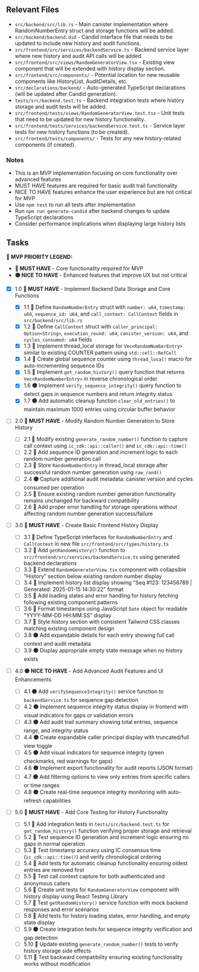## Relevant Files

- `src/backend/src/lib.rs` - Main canister implementation where RandomNumberEntry struct and storage functions will be added.
- `src/backend/backend.did` - Candid interface file that needs to be updated to include new history and audit functions.
- `src/frontend/src/services/backendService.ts` - Backend service layer where new history and audit API calls will be added.
- `src/frontend/src/views/RandomGeneratorView.tsx` - Existing view component that will be extended with history display section.
- `src/frontend/src/components/` - Potential location for new reusable components like HistoryList, AuditDetails, etc.
- `src/declarations/backend/` - Auto-generated TypeScript declarations (will be updated after Candid generation).
- `tests/src/backend.test.ts` - Backend integration tests where history storage and audit tests will be added.
- `src/frontend/tests/views/RandomGeneratorView.test.tsx` - Unit tests that need to be updated for new history functionality.
- `src/frontend/tests/services/backendService.test.ts` - Service layer tests for new history functions (to be created).
- `src/frontend/tests/components/` - Tests for any new history-related components (if created).

### Notes

- This is an MVP implementation focusing on core functionality over advanced features
- MUST HAVE features are required for basic audit trail functionality
- NICE TO HAVE features enhance the user experience but are not critical for MVP
- Use `npm test` to run all tests after implementation
- Run `npm run generate-candid` after backend changes to update TypeScript declarations
- Consider performance implications when displaying large history lists

## Tasks

**🎯 MVP PRIORITY LEGEND:**

- **🔴 MUST HAVE** - Core functionality required for MVP
- **🟡 NICE TO HAVE** - Enhanced features that improve UX but not critical

- [x] 1.0 **🔴 MUST HAVE** - Implement Backend Data Storage and Core Functions

  - [x] 1.1 **🔴** Define `RandomNumberEntry` struct with `number: u64`, `timestamp: u64`, `sequence_id: u64`, and `call_context: CallContext` fields in `src/backend/src/lib.rs`
  - [x] 1.2 **🔴** Define `CallContext` struct with `caller_principal: Option<String>`, `execution_round: u64`, `canister_version: u64`, and `cycles_consumed: u64` fields
  - [x] 1.3 **🔴** Implement thread_local storage for `Vec<RandomNumberEntry>` similar to existing COUNTER pattern using `std::cell::RefCell`
  - [x] 1.4 **🔴** Create global sequence counter using `thread_local!` macro for auto-incrementing sequence IDs
  - [x] 1.5 **🔴** Implement `get_random_history()` query function that returns `Vec<RandomNumberEntry>` in reverse chronological order
  - [x] 1.6 **🟡** Implement `verify_sequence_integrity()` query function to detect gaps in sequence numbers and return integrity status
  - [x] 1.7 **🟡** Add automatic cleanup function `clear_old_entries()` to maintain maximum 1000 entries using circular buffer behavior

- [ ] 2.0 **🔴 MUST HAVE** - Modify Random Number Generation to Store History

  - [ ] 2.1 **🔴** Modify existing `generate_random_number()` function to capture call context using `ic_cdk::api::caller()` and `ic_cdk::api::time()`
  - [ ] 2.2 **🔴** Add sequence ID generation and increment logic to each random number generation call
  - [ ] 2.3 **🔴** Store `RandomNumberEntry` in thread_local storage after successful random number generation using `raw_rand()`
  - [ ] 2.4 **🟡** Capture additional audit metadata: canister version and cycles consumed per operation
  - [ ] 2.5 **🔴** Ensure existing random number generation functionality remains unchanged for backward compatibility
  - [ ] 2.6 **🔴** Add proper error handling for storage operations without affecting random number generation success/failure

- [ ] 3.0 **🔴 MUST HAVE** - Create Basic Frontend History Display

  - [ ] 3.1 **🔴** Define TypeScript interfaces for `RandomNumberEntry` and `CallContext` in new file `src/frontend/src/types/history.ts`
  - [ ] 3.2 **🔴** Add `getRandomHistory()` function to `src/frontend/src/services/backendService.ts` using generated backend declarations
  - [ ] 3.3 **🔴** Extend `RandomGeneratorView.tsx` component with collapsible "History" section below existing random number display
  - [ ] 3.4 **🔴** Implement history list display showing "Seq #123: 123456789 | Generated: 2025-01-15 14:30:22" format
  - [ ] 3.5 **🔴** Add loading states and error handling for history fetching following existing component patterns
  - [ ] 3.6 **🔴** Format timestamps using JavaScript `Date` object for readable "YYYY-MM-DD HH:MM:SS" display
  - [ ] 3.7 **🔴** Style history section with consistent Tailwind CSS classes matching existing component design
  - [ ] 3.8 **🟡** Add expandable details for each entry showing full call context and audit metadata
  - [ ] 3.9 **🟡** Display appropriate empty state message when no history exists

- [ ] 4.0 **🟡 NICE TO HAVE** - Add Advanced Audit Features and UI Enhancements

  - [ ] 4.1 **🟡** Add `verifySequenceIntegrity()` service function to `backendService.ts` for sequence gap detection
  - [ ] 4.2 **🟡** Implement sequence integrity status display in frontend with visual indicators for gaps or validation errors
  - [ ] 4.3 **🟡** Add audit trail summary showing total entries, sequence range, and integrity status
  - [ ] 4.4 **🟡** Create expandable caller principal display with truncated/full view toggle
  - [ ] 4.5 **🟡** Add visual indicators for sequence integrity (green checkmarks, red warnings for gaps)
  - [ ] 4.6 **🟡** Implement export functionality for audit reports (JSON format)
  - [ ] 4.7 **🟡** Add filtering options to view only entries from specific callers or time ranges
  - [ ] 4.8 **🟡** Create real-time sequence integrity monitoring with auto-refresh capabilities

- [ ] 5.0 **🔴 MUST HAVE** - Add Core Testing for History Functionality
  - [ ] 5.1 **🔴** Add integration tests in `tests/src/backend.test.ts` for `get_random_history()` function verifying proper storage and retrieval
  - [ ] 5.2 **🔴** Test sequence ID generation and increment logic ensuring no gaps in normal operation
  - [ ] 5.3 **🔴** Test timestamp accuracy using IC consensus time (`ic_cdk::api::time()`) and verify chronological ordering
  - [ ] 5.4 **🔴** Add tests for automatic cleanup functionality ensuring oldest entries are removed first
  - [ ] 5.5 **🔴** Test call context capture for both authenticated and anonymous callers
  - [ ] 5.6 **🔴** Create unit tests for `RandomGeneratorView` component with history display using React Testing Library
  - [ ] 5.7 **🔴** Test `getRandomHistory()` service function with mock backend responses and error scenarios
  - [ ] 5.8 **🔴** Add tests for history loading states, error handling, and empty state display
  - [ ] 5.9 **🟡** Create integration tests for sequence integrity verification and gap detection
  - [ ] 5.10 **🔴** Update existing `generate_random_number()` tests to verify history storage side effects
  - [ ] 5.11 **🔴** Test backward compatibility ensuring existing functionality works without modification
